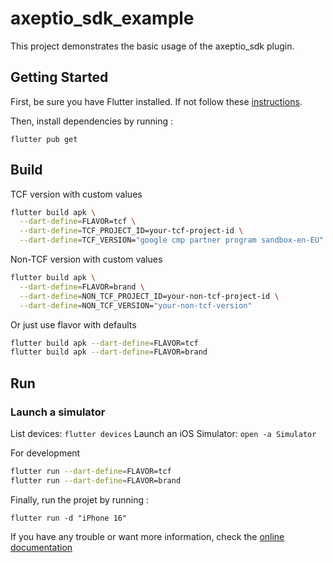 # axeptio_sdk_example

This project demonstrates the basic usage of the axeptio_sdk plugin.

## Getting Started

First, be sure you have Flutter installed. If not follow these [instructions](https://docs.flutter.dev/get-started/install).

Then, install dependencies by running :
```shell
flutter pub get
```
## Build

TCF version with custom values
```bash
flutter build apk \
  --dart-define=FLAVOR=tcf \
  --dart-define=TCF_PROJECT_ID=your-tcf-project-id \
  --dart-define=TCF_VERSION="google cmp partner program sandbox-en-EU"
```

Non-TCF version with custom values
```bash
flutter build apk \
  --dart-define=FLAVOR=brand \
  --dart-define=NON_TCF_PROJECT_ID=your-non-tcf-project-id \
  --dart-define=NON_TCF_VERSION="your-non-tcf-version"
```

Or just use flavor with defaults
```bash
flutter build apk --dart-define=FLAVOR=tcf
flutter build apk --dart-define=FLAVOR=brand
```
## Run

### Launch a simulator

List devices: `flutter devices`
Launch an iOS Simulator: `open -a Simulator`


For development
```bash
flutter run --dart-define=FLAVOR=tcf
flutter run --dart-define=FLAVOR=brand
```

Finally, run the projet by running : 
```shell
flutter run -d "iPhone 16"
```

If you have any trouble or want more information, check the [online documentation](https://docs.flutter.dev/)
